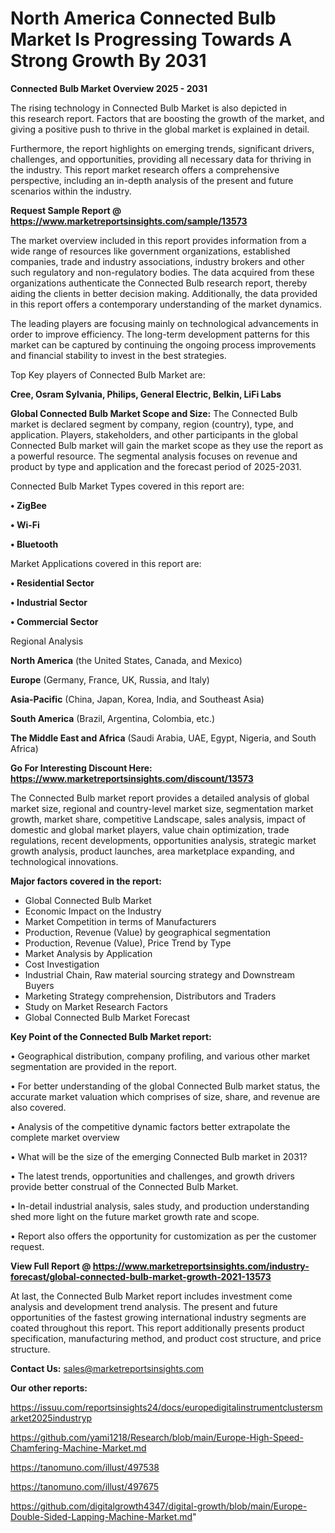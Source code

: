  # North America Connected Bulb Market Is Progressing Towards A Strong Growth By 2031

<Strong> Connected Bulb Market Overview 2025 - 2031</strong>

The rising technology in Connected Bulb Market is also depicted in this research report. Factors that are boosting the growth of the market, and giving a positive push to thrive in the global market is explained in detail.

Furthermore, the report highlights on emerging trends, significant drivers, challenges, and opportunities, providing all necessary data for thriving in the industry. This report market research offers a comprehensive perspective, including an in-depth analysis of the present and future scenarios within the industry.

<strong>Request Sample Report @ <a href=https://www.marketreportsinsights.com/sample/13573>https://www.marketreportsinsights.com/sample/13573</a></strong>

The market overview included in this report provides information from a wide range of resources like government organizations, established companies, trade and industry associations, industry brokers and other such regulatory and non-regulatory bodies. The data acquired from these organizations authenticate the Connected Bulb research report, thereby aiding the clients in better decision making. Additionally, the data provided in this report offers a contemporary understanding of the market dynamics.

The leading players are focusing mainly on technological advancements in order to improve efficiency. The long-term development patterns for this market can be captured by continuing the ongoing process improvements and financial stability to invest in the best strategies.

Top Key players of Connected Bulb Market are:

<strong>Cree, Osram Sylvania, Philips, General Electric, Belkin, LiFi Labs</strong>

<strong><b>Global Connected Bulb Market Scope and Size:</b></strong>
The Connected Bulb market is declared segment by company, region (country), type, and application. Players, stakeholders, and other participants in the global Connected Bulb market will gain the market scope as they use the report as a powerful resource. The segmental analysis focuses on revenue and product by type and application and the forecast period of 2025-2031.

Connected Bulb Market Types covered in this report are:

<strong>• ZigBee

• Wi-Fi

• Bluetooth</strong>

Market Applications covered in this report are:

<strong>• Residential Sector

• Industrial Sector

• Commercial Sector</strong> 

Regional Analysis

<strong>North America</strong> (the United States, Canada, and Mexico)

<strong>Europe</strong> (Germany, France, UK, Russia, and Italy)

<strong>Asia-Pacific</strong> (China, Japan, Korea, India, and Southeast Asia)

<strong>South America</strong> (Brazil, Argentina, Colombia, etc.)

<strong>The Middle East and Africa</strong> (Saudi Arabia, UAE, Egypt, Nigeria, and South Africa)

<strong>Go For Interesting Discount Here: <a href=https://www.marketreportsinsights.com/discount/13573>https://www.marketreportsinsights.com/discount/13573</a></strong>

The Connected Bulb market report provides a detailed analysis of global market size, regional and country-level market size, segmentation market growth, market share, competitive Landscape, sales analysis, impact of domestic and global market players, value chain optimization, trade regulations, recent developments, opportunities analysis, strategic market growth analysis, product launches, area marketplace expanding, and technological innovations.

<strong><b>Major factors covered in the report:</b></strong>
<ul>
  <li>Global Connected Bulb Market </li>
  <li>Economic Impact on the Industry</li>
  <li>Market Competition in terms of Manufacturers</li>
  <li>Production, Revenue (Value) by geographical segmentation</li>
  <li>Production, Revenue (Value), Price Trend by Type</li>
  <li>Market Analysis by Application</li>
  <li>Cost Investigation</li>
  <li>Industrial Chain, Raw material sourcing strategy and Downstream Buyers</li>
  <li>Marketing Strategy comprehension, Distributors and Traders</li>
  <li>Study on Market Research Factors</li>
  <li>Global Connected Bulb Market Forecast</li>
</ul>

<strong><b>Key Point of the Connected Bulb Market report:</b></strong>

• Geographical distribution, company profiling, and various other market segmentation are provided in the report.

• For better understanding of the global Connected Bulb market status, the accurate market valuation which comprises of size, share, and revenue are also covered.

• Analysis of the competitive dynamic factors better extrapolate the complete market overview

• What will be the size of the emerging Connected Bulb market in 2031?

• The latest trends, opportunities and challenges, and growth drivers provide better construal of the Connected Bulb Market.

• In-detail industrial analysis, sales study, and production understanding shed more light on the future market growth rate and scope.

• Report also offers the opportunity for customization as per the customer request.

<strong><b>View Full Report @ <a href=https://www.marketreportsinsights.com/industry-forecast/global-connected-bulb-market-growth-2021-13573>https://www.marketreportsinsights.com/industry-forecast/global-connected-bulb-market-growth-2021-13573</a></b></strong>


At last, the Connected Bulb Market report includes investment come analysis and development trend analysis. The present and future opportunities of the fastest growing international industry segments are coated throughout this report. This report additionally presents product specification, manufacturing method, and product cost structure, and price structure.

<strong>Contact Us:</strong>
sales@marketreportsinsights.com

<strong>Our other reports:</strong>

<a href=https://issuu.com/reportsinsights24/docs/europedigitalinstrumentclustersmarket2025industryp>https://issuu.com/reportsinsights24/docs/europedigitalinstrumentclustersmarket2025industryp</a>

<a href=https://github.com/yami1218/Research/blob/main/Europe-High-Speed-Chamfering-Machine-Market.md>https://github.com/yami1218/Research/blob/main/Europe-High-Speed-Chamfering-Machine-Market.md</a>

<a href=https://tanomuno.com/illust/497538>https://tanomuno.com/illust/497538</a>

<a href=https://tanomuno.com/illust/497675>https://tanomuno.com/illust/497675</a>

<a href=https://github.com/digitalgrowth4347/digital-growth/blob/main/Europe-Double-Sided-Lapping-Machine-Market.md>https://github.com/digitalgrowth4347/digital-growth/blob/main/Europe-Double-Sided-Lapping-Machine-Market.md</a>"
